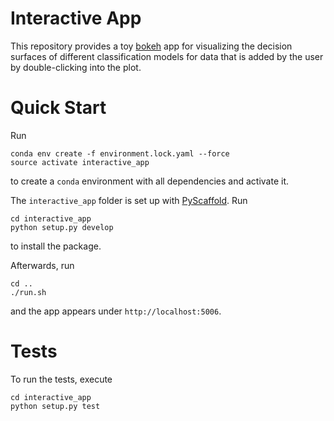 # Interactive App
This repository provides a toy [bokeh](http://bokeh.pydata.org/en/latest/) app for visualizing the decision surfaces of different classification models for data that is added by the user by double-clicking into the plot.

# Quick Start
Run
```
conda env create -f environment.lock.yaml --force
source activate interactive_app
```
to create a `conda` environment with all dependencies and activate it.


The `interactive_app` folder is set up with [PyScaffold](https://pyscaffold.org/en/latest/).
Run
```
cd interactive_app
python setup.py develop
```
to install the package.

Afterwards, run
```
cd ..
./run.sh
```
and the app appears under `http://localhost:5006`.

# Tests
To run the tests, execute
```
cd interactive_app
python setup.py test
```